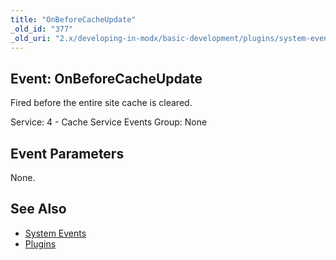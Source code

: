 ```yaml
---
title: "OnBeforeCacheUpdate"
_old_id: "377"
_old_uri: "2.x/developing-in-modx/basic-development/plugins/system-events/onbeforecacheupdate"
---
```


## Event: OnBeforeCacheUpdate

Fired before the entire site cache is cleared.

Service: 4 - Cache Service Events 
Group: None

## Event Parameters

None.

## See Also

- [System Events](extending-modx/plugins/system-events "System Events")
- [Plugins](extending-modx/plugins "Plugins")